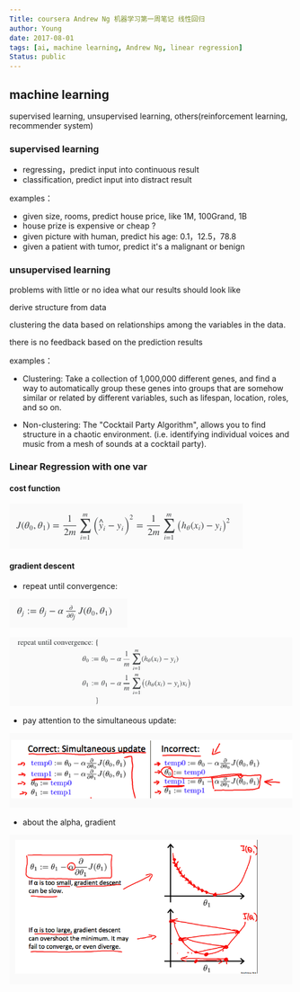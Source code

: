 ```yaml
---
Title: coursera Andrew Ng 机器学习第一周笔记 线性回归
author: Young
date: 2017-08-01
tags: [ai, machine learning, Andrew Ng, linear regression]
Status: public
---
```

## machine learning

supervised learning, unsupervised learning, others(reinforcement learning, recommender system)


### supervised learning

* regressing，predict input into continuous result     
* classification, predict input into distract result                

examples：


* given size, rooms, predict house price, like 1M, 100Grand, 1B    
* house prize is  expensive or cheap ?
* given picture with human, predict his age: 0.1，12.5，78.8
* given a patient with tumor, predict it's a malignant or benign


### unsupervised learning
problems with little or no idea what our results should look like

derive structure from data

clustering the data based on relationships among the variables in the data.

there is no feedback based on the prediction results

examples：

* Clustering: Take a collection of 1,000,000 different genes, and find a way to automatically group these genes into groups that are somehow similar or related by different variables, such as lifespan, location, roles, and so on.

* Non-clustering: The "Cocktail Party Algorithm", allows you to find structure in a chaotic environment. (i.e. identifying individual voices and music from a mesh of sounds at a cocktail party).
 

### Linear Regression with one var

#### cost function

![](./2017-08-01/cost-function.png)

#### gradient descent

* repeat until convergence:

![](./2017-08-01/gradient-descent.png)

![](./2017-08-01/gradient-descent-1.png)

* pay attention to the simultaneous update:

![](./2017-08-01/simultaneous-update.png)

* about the alpha, gradient

![](./2017-08-01/alpha.png)
















